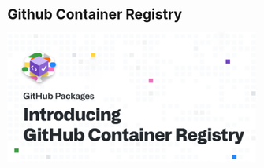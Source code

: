 # Github Container Registry

<p align="left" style="text-align:left;">
  <a href="https://docs.github.com/en/packages/working-with-a-github-packages-registry/working-with-the-container-registry">
    <img alt="Github Container Registry" src="img/github-container-registry.webp" width="1040"/>
  </a>
</p>